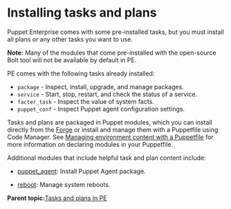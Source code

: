 # Installing tasks and plans

Puppet Enterprise comes with some pre-installed tasks, but you must install all plans or any other tasks you want to use.

**Note:** Many of the modules that come pre-installed with the open-source Bolt tool will not be available by default in PE.

PE comes with the following tasks already installed:

-   `package` - Inspect, install, upgrade, and manage packages.
-   `service` - Start, stop, restart, and check the status of a service.
-   `facter_task` - Inspect the value of system facts.
-   `puppet_conf` - Inspect Puppet agent configuration settings.

Tasks and plans are packaged in Puppet modules, which you can install directly from the [Forge](https://forge.puppet.com/) or install and manage them with a Puppetfile using Code Manager. See [Managing environment content with a Puppetfile](puppetfile.md#) for more information on declaring modules in your Puppetfile.

Additional modules that include helpful task and plan content include:

-   [puppet\_agent](https://forge.puppet.com/puppetlabs/puppet_agent): Install Puppet Agent package.

-   [reboot](https://forge.puppet.com/puppetlabs/reboot): Manage system reboots.


**Parent topic:**[Tasks and plans in PE](running_tasks_and_plans_pe.md)

